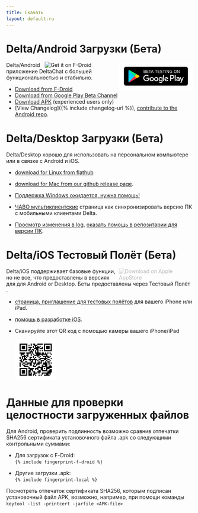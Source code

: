 ```yaml
---
title: Скачать
layout: default-ru
---
```




<!-- GENERATED FILE -- DO NOT EDIT -->



# Delta/Android Загрузки (Бета)

[<img style="float:right" src="../assets/home/get-it-on-gplay-beta.png" alt="Beta testing on Google Play" width="200" />](https://play.google.com/store/apps/details?id=chat.delta)
[<img style="float:right" src="../assets/home/get-it-on-fdroid.png" alt="Get it on F-Droid" width="200" />](https://f-droid.org/app/com.b44t.messenger)

Delta/Android приложение DeltaChat с большей функциональностью и стабильно. 

* [Download from F-Droid](https://f-droid.org/app/com.b44t.messenger)
* [Download from Google Play Beta Channel](https://play.google.com/store/apps/details?id=chat.delta)
* [Download APK](https://github.com/deltachat/deltachat-android/releases) (experienced users only)
* [View Changelog]({% include changelog-url %}), [contribute to the Android repo](https://github.com/deltachat/deltachat-android/). 


# Delta/Desktop Загрузки (Бета)

Delta/Desktop хорошо для использовать на персональном компьютере или в связке с Android и iOS. 

* [download for Linux from flathub](https://flathub.org/apps/details/chat.delta.desktop)

* [download for Mac from our github release page](https://github.com/deltachat/deltachat-desktop/releases/).  

* [Поддержка Windows ожидается, нужна помощь!](https://github.com/deltachat/deltachat-desktop/issues/606) 

* [ЧАВО мультиклиентские](help#multiclient) страница как синхронизировать версию ПК с мобильными клиентами Delta. 

* [Просмотр изменения в log](https://github.com/deltachat/deltachat-desktop/blob/master/CHANGELOG.md),
  [оказать помощь в репозитарии для версии ПК](https://github.com/deltachat/deltachat-desktop/). 


# Delta/iOS Тестовый Полёт (Бета)

<img src="../assets/home/get-it-on-ios.png" alt="Download on Apple AppStore" width="200" style="float:right; filter: opacity(.3) grayscale(100%);" />

Delta/iOS поддерживает базовые функции, но не все, что предоставлены в версиях для  для Android or Desktop. 
Беты предоставлены через Тестовый Полёт . 

- [страница, приглашение для тестовых полётов](https://testflight.apple.com/join/WVoYFOZe) для вашего iPhone или iPad.

- [помощь в разработке iOS](https://github.com/deltachat/deltachat-ios/). 

- Сканируйте этот QR код с помощью камеры вашего iPhone/iPad

  ![QRКод](../assets/home/deltachat_testflight_qrcode.png)


# Данные для проверки целостности загруженных файлов

Для Android, проверить подлинность возможно сравнив отпечатки  SHA256 сертификата установочного файла .apk со следующими контрольными суммами:

* Для загрузок с F-Droid:  
  `{% include fingerprint-f-droid %}`

* Другие загрузки .apk:  
  `{% include fingerprint-local %}`

Посмотреть отпечаток сертификата  SHA256, которым подписан установочный файл APK, возможно, например, при помощи команды 
`keytool -list -printcert -jarfile <APK-file>`

